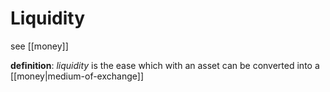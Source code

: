 # Liquidity

see [[money]]

**definition**: _liquidity_ is the ease which with an asset can be converted into a [[money|medium-of-exchange]]
